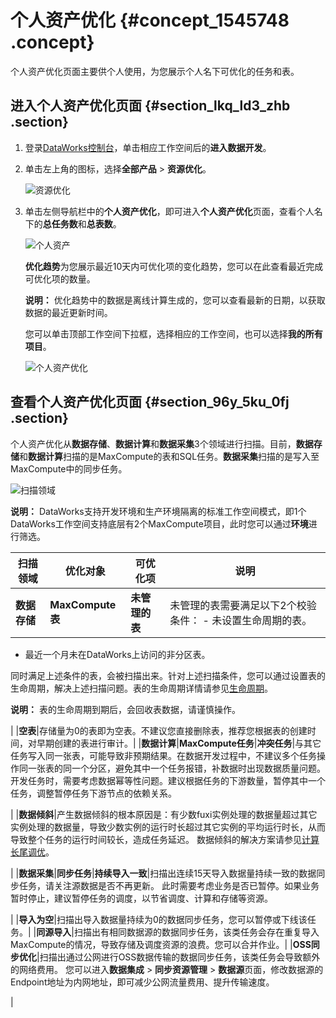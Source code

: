 # 个人资产优化 {#concept_1545748 .concept}

个人资产优化页面主要供个人使用，为您展示个人名下可优化的任务和表。

## 进入个人资产优化页面 {#section_lkq_ld3_zhb .section}

1.  登录[DataWorks控制台](https://workbench.data.aliyun.com/console)，单击相应工作空间后的**进入数据开发**。
2.  单击左上角的图标，选择**全部产品** \> **资源优化**。

    ![资源优化](http://static-aliyun-doc.oss-cn-hangzhou.aliyuncs.com/assets/img/1227031/156896141158765_zh-CN.png)

3.  单击左侧导航栏中的**个人资产优化**，即可进入**个人资产优化**页面，查看个人名下的**总任务数**和**总表数**。

    ![个人资产](http://static-aliyun-doc.oss-cn-hangzhou.aliyuncs.com/assets/img/1227031/156896141160295_zh-CN.png)

    **优化趋势**为您展示最近10天内可优化项的变化趋势，您可以在此查看最近完成可优化项的数量。

    **说明：** 优化趋势中的数据是离线计算生成的，您可以查看最新的日期，以获取数据的最近更新时间。

    您可以单击顶部工作空间下拉框，选择相应的工作空间，也可以选择**我的所有项目**。

    ![个人资产优化](http://static-aliyun-doc.oss-cn-hangzhou.aliyuncs.com/assets/img/1227031/156896141154322_zh-CN.png)


## 查看个人资产优化页面 {#section_96y_5ku_0fj .section}

个人资产优化从**数据存储**、**数据计算**和**数据采集**3个领域进行扫描。目前，**数据存储**和**数据计算**扫描的是MaxCompute的表和SQL任务。**数据采集**扫描的是写入至MaxCompute中的同步任务。

![扫描领域](http://static-aliyun-doc.oss-cn-hangzhou.aliyuncs.com/assets/img/1227031/156896141154324_zh-CN.png)

**说明：** DataWorks支持开发环境和生产环境隔离的标准工作空间模式，即1个DataWorks工作空间支持底层有2个MaxCompute项目，此时您可以通过**环境**进行筛选。

|扫描领域|优化对象|可优化项|说明|
|----|----|----|--|
|**数据存储**|**MaxCompute表**|**未管理的表**|未管理的表需要满足以下2个校验条件： -   未设置生命周期的表。
-   最近一个月未在DataWorks上访问的非分区表。

 同时满足上述条件的表，会被扫描出来。针对上述扫描条件，您可以通过设置表的生命周期，解决上述扫描问题。表的生命周期详情请参见[生命周期](../../../../cn.zh-CN/产品简介/基本概念/生命周期.md#)。

 **说明：** 表的生命周期到期后，会回收表数据，请谨慎操作。

 |
|**空表**|存储量为0的表即为空表。不建议您直接删除表，推荐您根据表的创建时间，对早期创建的表进行审计。|
|**数据计算**|**MaxCompute任务**|**冲突任务**|与其它任务写入同一张表，可能导致非预期结果。在数据开发过程中，不建议多个任务操作同一张表的同一个分区，避免其中一个任务报错，补数据时出现数据质量问题。 开发任务时，需要考虑数据幂等性问题。建议根据任务的下游数量，暂停其中一个任务，调整暂停任务下游节点的依赖关系。

 |
|**数据倾斜**|产生数据倾斜的根本原因是：有少数fuxi实例处理的数据量超过其它实例处理的数据量，导致少数实例的运行时长超过其它实例的平均运行时长，从而导致整个任务的运行时间较长，造成任务延迟。 数据倾斜的解决方案请参见[计算长尾调优](../../../../cn.zh-CN/最佳实践/计算优化/计算长尾调优.md#)。

 |
|**数据采集**|**同步任务**|**持续导入一致**|扫描出连续15天导入数据量持续一致的数据同步任务，请关注源数据是否不再更新。 此时需要考虑业务是否已暂停。如果业务暂时停止，建议暂停任务的调度，以节省调度、计算和存储等资源。

 |
|**导入为空**|扫描出导入数据量持续为0的数据同步任务，您可以暂停或下线该任务。|
|**同源导入**|扫描出有相同数据源的数据同步任务，该类任务会存在重复导入MaxCompute的情况，导致存储及调度资源的浪费。您可以合并作业。|
|**OSS同步优化**|扫描出通过公网进行OSS数据传输的数据同步任务，该类任务会导致额外的网络费用。 您可以进入**数据集成** \> **同步资源管理** \> **数据源**页面，修改数据源的Endpoint地址为内网地址，即可减少公网流量费用、提升传输速度。

 |

